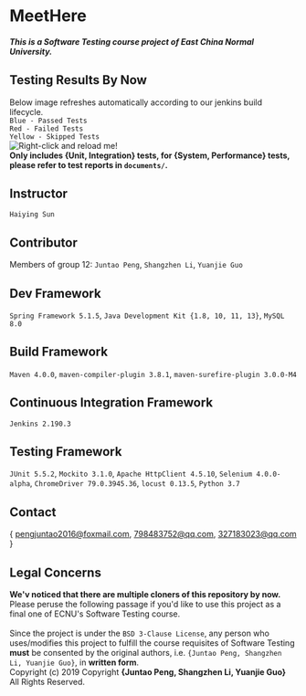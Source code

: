 # MeetHere

<h5>This is a Software Testing course project of East China Normal University.</h5>

## Testing Results By Now
Below image refreshes automatically according to our jenkins build lifecycle.<br>
`Blue - Passed Tests`<br>
`Red - Failed Tests`<br>
`Yellow - Skipped Tests`<br>
![Right-click and reload me!](http://47.100.94.44:8080/MeetHereTestingStatistic/img/latest0 "Testing Result Image")<br>
**Only includes {Unit, Integration} tests, for {System, Performance} tests, please refer to test reports in `documents/`.** <br>

## Instructor        
`Haiying Sun`
## Contributor
Members of group 12: `Juntao Peng`, `Shangzhen Li`, `Yuanjie Guo`
## Dev Framework
`Spring Framework 5.1.5`, `Java Development Kit {1.8, 10, 11, 13}`, `MySQL 8.0`
## Build Framework
`Maven 4.0.0`, `maven-compiler-plugin 3.8.1`, `maven-surefire-plugin 3.0.0-M4`
## Continuous Integration Framework
`Jenkins 2.190.3`
## Testing Framework
`JUnit 5.5.2`, `Mockito 3.1.0`, `Apache HttpClient 4.5.10`, `Selenium 4.0.0-alpha`, `ChromeDriver 79.0.3945.36`, `locust 0.13.5`, `Python 3.7`
## Contact
{ pengjuntao2016@foxmail.com, 798483752@qq.com, 327183023@qq.com }
## Legal Concerns
**We'v noticed that there are multiple cloners of this repository by now.** <br>
Please peruse the following passage if you'd like to use this project as a final one of ECNU's Software Testing course. <br>
<br>
Since the project is under the `BSD 3-Clause License`, any person who uses/modifies this project to fulfill the course requisites of Software Testing  **must** be consented by the original authors, i.e. `{Juntao Peng, Shangzhen Li, Yuanjie Guo}`, in **written form**.<br>
Copyright (c) 2019 Copyright **{Juntao Peng, Shangzhen Li, Yuanjie Guo}** All Rights Reserved.
